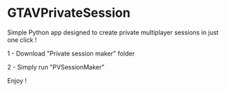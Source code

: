# GTAVPrivateSession
Simple Python app designed to create private multiplayer sessions in just one click !

1 - Download "Private session maker" folder

2 - Simply run "PVSessionMaker"

Enjoy !
